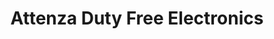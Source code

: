 ---
title: "Attenza Duty Free Electronics"
url: /panama/attenza-duty-free-electronics/
shop: electrónica
---